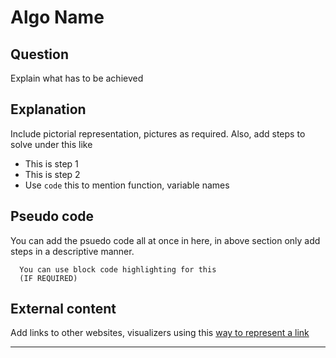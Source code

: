 # Algo Name

## Question
Explain what has to be achieved

## Explanation
Include pictorial representation, pictures as required.
Also, add steps to solve under this like
- This is step 1
- This is step 2
- Use `code` this to mention function, variable names

## Pseudo code
You can add the psuedo code all at once in here, in above section only add steps in a descriptive manner.
```
  You can use block code highlighting for this
  (IF REQUIRED)
```

## External content
Add links to other websites, visualizers using this [way to represent a link](https://thisisalink.com)

---
